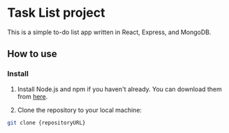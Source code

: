 # Task List project

This is a simple to-do list app written in React, Express, and MongoDB.

## How to use

### Install

1. Install Node.js and npm if you haven't already. You can download them from [here](https://nodejs.org/en/).

2. Clone the repository to your local machine:

```bash
git clone {repositoryURL}